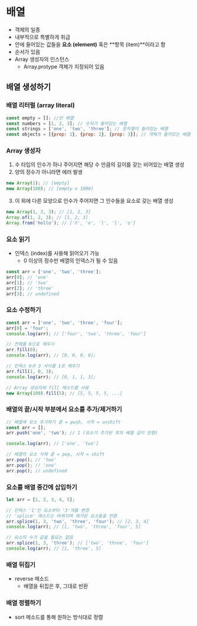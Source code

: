 # 배열

- 객체의 일종
- 내부적으로 특별하게 취급
- 안에 들어있는 값들을 **요소 (element)** 혹은 **항목 (item)**이라고 함
- 순서가 있음
- Array 생성자의 인스턴스
  - Array.protype 객체가 지정되어 있음



## 배열 생성하기

### 배열 리터럴 (array literal)

```javascript
const empty = []; //빈 배열
const numbers = [1, 2, 3]; // 숫자가 들어있는 배열
const strings = ['one', 'two', 'three']; // 문자열이 들어있는 배열
const objects = [{prop: 1}, {prop: 2}, {prop: 3}]; // 객체가 들어있는 배열
```



### Array 생성자

1. 수 타입의 인수가 하나 주어지면 해당 수 만큼의 길이를 갖는 비어있는 배열 생성
2. 양의 정수가 아니라면 에러 발생

```javascript
new Array(1); // [empty]
new Array(100); // [empty x 1000]
```

3. 이 외에 다른 모양으로 인수가 주어지면 그 인수들을 요소로 갖는 배열 생성

```javascript
new Array(1, 2, 3); // [1, 2, 3]
Array.of(1, 2, 3); // [1, 2, 3]
Array.from('hello'); // ['h', 'e', 'l', 'l', 'o']
```



### 요소 읽기

- 인덱스 (index)를 사용해 읽어오기 가능
  - 0 이상의 정수만 배열의 인덱스가 될 수 있음

```javascript
const arr = ['one', 'two', 'three'];
arr[0]; // 'one'
arr[1]; // 'two'
arr[2]; // 'three'
arr[3]; // undefined
```



### 요소 수정하기

```javascript
const arr = ['one', 'two', 'three', 'four'];
arr[0] = 'four';
console.log(arr); // ['four', 'two', 'three', 'four']

// 전체를 0으로 채우기
arr.fill(0);
console.log(arr); // [0, 0, 0, 0];

// 인덱스 0과 3 사이를 1로 채우기
arr.fill(1, 0, 3);
console.log(arr); // [0, 1, 1, 3];

// Array 생성자와 fill 메소드를 사용
new Array(100).fill(5); // [5, 5, 5, 5, ...]
```



### 배열의 끝/시작 부분에서 요소를 추가/제거하기

```javascript
// 배열에 요소 추가하기 끝 = push, 시작 = unshift
const arr = []; 
arr.push('one', 'two'); // 1 (요소가 추가된 후의 배열 길이 반환)

console.log(arr); // ['one', 'two']

// 배열의 요소 삭제 끝 = pop, 시작 = shift
arr.pop(); // 'two'
arr.pop(); // 'one'
arr.pop(); // undefined
```



### 요소를 배열 중간에 삽입하기

```javascript
let arr = [1, 2, 3, 4, 5];

// 인덱스 '1'인 요소부터 '3'개를 변경
// 'splice' 메소드는 바꿔지며 제거된 요소들을 반환
arr.splice(1, 3, 'two', 'three', 'four'); // [2, 3, 4]
console.log(arr); // [1, 'two', 'three', 'four', 5]

// 요소의 수가 같을 필요는 없음
arr.splice(1, 3, 'three'); // ['two', 'three', 'four']
console.log(arr); // [1, 'three', 5]
```



### 배열 뒤집기

- reverse 메소드
  - 배열을 뒤집은 후, 그대로 반환



### 배열 정렬하기

- sort 메소드를 통해 원하는 방식대로 정렬
